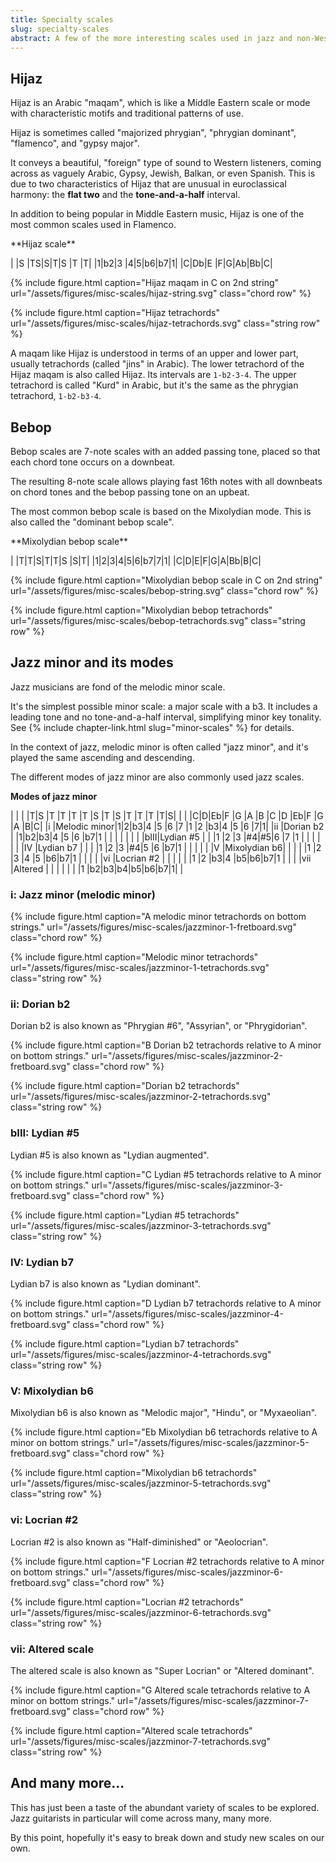 ```yaml
---
title: Specialty scales
slug: specialty-scales
abstract: A few of the more interesting scales used in jazz and non-Western styles. 
---
```


## Hijaz

Hijaz is an Arabic "maqam",
which is like a Middle Eastern scale or mode with characteristic motifs and traditional patterns of use.

Hijaz is sometimes called "majorized phrygian", "phrygian dominant", "flamenco", and "gypsy major".

It conveys a beautiful, "foreign" type of sound to Western listeners,
coming across as vaguely Arabic, Gypsy, Jewish, Balkan, or even Spanish.
This is due to two characteristics of Hijaz that are unusual in euroclassical harmony:
the **flat two** and the **tone-and-a-half** interval.

In addition to being popular in Middle Eastern music,
Hijaz is one of the most common scales used in Flamenco.

<div class="table-wrapper" markdown="block">
**Hijaz scale**

| |S |TS|S|T|S |T |T|
|1|b2|3 |4|5|b6|b7|1|
|C|Db|E |F|G|Ab|Bb|C|

</div>

{% include figure.html
    caption="Hijaz maqam in C on 2nd string"
    url="/assets/figures/misc-scales/hijaz-string.svg"
    class="chord row"
%}

{% include figure.html
    caption="Hijaz tetrachords"
    url="/assets/figures/misc-scales/hijaz-tetrachords.svg"
    class="string row"
%}

A maqam like Hijaz is understood in terms of an upper and lower part,
usually tetrachords (called "jins" in Arabic). 
The lower tetrachord of the Hijaz maqam is also called Hijaz.
Its intervals are `1-b2-3-4`.
The upper tetrachord is called "Kurd" in Arabic,
but it's the same as the phrygian tetrachord, `1-b2-b3-4`.


## Bebop

Bebop scales are 7-note scales with an added passing tone,
placed so that each chord tone occurs on a downbeat.

The resulting 8-note scale allows playing fast 16th notes with all downbeats on chord tones and the bebop passing tone on an upbeat.

The most common bebop scale is based on the Mixolydian mode.
This is also called the "dominant bebop scale".

<div class="table-wrapper" markdown="block">
**Mixolydian bebop scale**

| |T|T|S|T|T|S |S|T|
|1|2|3|4|5|6|b7|7|1|
|C|D|E|F|G|A|Bb|B|C|

</div>

{% include figure.html
    caption="Mixolydian bebop scale in C on 2nd string"
    url="/assets/figures/misc-scales/bebop-string.svg"
    class="chord row"
%}

{% include figure.html
    caption="Mixolydian bebop tetrachords"
    url="/assets/figures/misc-scales/bebop-tetrachords.svg"
    class="string row"
%}


## Jazz minor and its modes

Jazz musicians are fond of the melodic minor scale.

It's the simplest possible minor scale:
a major scale with a b3.
It includes a leading tone and no tone-and-a-half interval,
simplifying minor key tonality.
See {% include chapter-link.html slug="minor-scales" %} for details.

In the context of jazz,
melodic minor is often called "jazz minor",
and it's played the same ascending and descending.

The different modes of jazz minor are also commonly used jazz scales.

**Modes of jazz minor**

<div class="table-wrapper" markdown="block">

|    |             | |T|S |T |T |T |T |S |T |S |T |T |T |T|S|
|    |             |C|D|Eb|F |G |A |B |C |D |Eb|F |G |A |B|C|
|i   |Melodic minor|1|2|b3|4 |5 |6 |7 |1 |2 |b3|4 |5 |6 |7|1|
|ii  |Dorian b2    | |1|b2|b3|4 |5 |6 |b7|1 |  |  |  |  | | |
|bIII|Lydian #5    | | |1 |2 |3 |#4|#5|6 |7 |1 |  |  |  | | |
|IV  |Lydian b7    | | |  |1 |2 |3 |#4|5 |6 |b7|1 |  |  | | |
|V   |Mixolydian b6| | |  |  |1 |2 |3 |4 |5 |b6|b7|1 |  | | |
|vi  |Locrian #2   | | |  |  |  |1 |2 |b3|4 |b5|b6|b7|1 | | |
|vii |Altered      | | |  |  |  |  |1 |b2|b3|b4|b5|b6|b7|1| |

</div>

### i: Jazz minor (melodic minor)

{% include figure.html
    caption="A melodic minor tetrachords on bottom strings."
    url="/assets/figures/misc-scales/jazzminor-1-fretboard.svg"
    class="chord row"
%}

{% include figure.html
    caption="Melodic minor tetrachords"
    url="/assets/figures/misc-scales/jazzminor-1-tetrachords.svg"
    class="string row"
%}

### ii: Dorian b2

Dorian b2 is also known as 
"Phrygian #6", 
"Assyrian", 
or "Phrygidorian".

{% include figure.html
    caption="B Dorian b2 tetrachords relative to A minor on bottom strings."
    url="/assets/figures/misc-scales/jazzminor-2-fretboard.svg"
    class="chord row"
%}

{% include figure.html
    caption="Dorian b2 tetrachords"
    url="/assets/figures/misc-scales/jazzminor-2-tetrachords.svg"
    class="string row"
%}

### bIII: Lydian #5

Lydian #5 is also known as
"Lydian augmented".

{% include figure.html
    caption="C Lydian #5 tetrachords relative to A minor on bottom strings."
    url="/assets/figures/misc-scales/jazzminor-3-fretboard.svg"
    class="chord row"
%}

{% include figure.html
    caption="Lydian #5 tetrachords"
    url="/assets/figures/misc-scales/jazzminor-3-tetrachords.svg"
    class="string row"
%}

### IV: Lydian b7

Lydian b7 is also known as
"Lydian dominant".

{% include figure.html
    caption="D Lydian b7 tetrachords relative to A minor on bottom strings."
    url="/assets/figures/misc-scales/jazzminor-4-fretboard.svg"
    class="chord row"
%}

{% include figure.html
    caption="Lydian b7 tetrachords"
    url="/assets/figures/misc-scales/jazzminor-4-tetrachords.svg"
    class="string row"
%}

### V: Mixolydian b6

Mixolydian b6 is also known as
"Melodic major",
"Hindu",
or "Myxaeolian".

{% include figure.html
    caption="Eb Mixolydian b6 tetrachords relative to A minor on bottom strings."
    url="/assets/figures/misc-scales/jazzminor-5-fretboard.svg"
    class="chord row"
%}

{% include figure.html
    caption="Mixolydian b6 tetrachords"
    url="/assets/figures/misc-scales/jazzminor-5-tetrachords.svg"
    class="string row"
%}

### vi: Locrian #2

Locrian #2 is also known as
"Half-diminished"
or "Aeolocrian".

{% include figure.html
    caption="F Locrian #2 tetrachords relative to A minor on bottom strings."
    url="/assets/figures/misc-scales/jazzminor-6-fretboard.svg"
    class="chord row"
%}

{% include figure.html
    caption="Locrian #2 tetrachords"
    url="/assets/figures/misc-scales/jazzminor-6-tetrachords.svg"
    class="string row"
%}

### vii: Altered scale

The altered scale is also known as
"Super Locrian"
or "Altered dominant".

{% include figure.html
    caption="G Altered scale tetrachords relative to A minor on bottom strings."
    url="/assets/figures/misc-scales/jazzminor-7-fretboard.svg"
    class="chord row"
%}

{% include figure.html
    caption="Altered scale tetrachords"
    url="/assets/figures/misc-scales/jazzminor-7-tetrachords.svg"
    class="string row"
%}

## And many more...

This has just been a taste of the abundant variety of scales to be explored.
Jazz guitarists in particular will come across many, many more.

By this point,
hopefully it's easy to break down and study new scales on our own.
